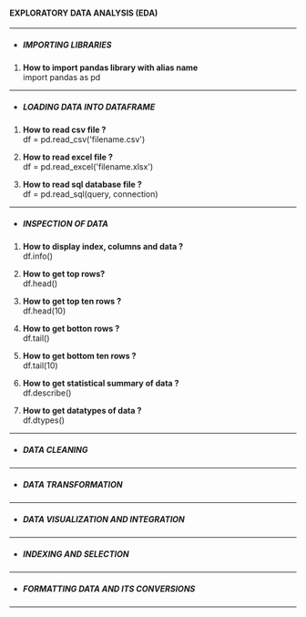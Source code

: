 #### EXPLORATORY DATA ANALYSIS (EDA)
------------------------------------
- ##### IMPORTING LIBRARIES
1. <b>How to import pandas library with alias name</b><br>
import pandas as pd
------------------------------------
- ##### LOADING DATA INTO DATAFRAME
1. <b>How to read csv file ?</b> <br>
df = pd.read_csv('filename.csv')

2. <b>How to read excel file ?</b> <br>
df = pd.read_excel('filename.xlsx')

3. <b>How to read sql database file ?</b><br>
df = pd.read_sql(query, connection)
------------------------------------
- ##### INSPECTION OF DATA
1. <b> How to display index, columns and data ?</b><br>
df.info()

2. <b> How to get top rows?</b><br>
df.head()

3. <b> How to get top ten rows ?</b><br>
df.head(10)

4. <b> How to get botton rows ?</b><br>
df.tail()

5. <b> How to get bottom ten rows ?</b><br>
df.tail(10)

6. <b> How to get statistical summary of data ?</b><br>
df.describe()

7. <b> How to get datatypes of data ?</b><br>
df.dtypes()
------------------------------------
- ##### DATA CLEANING

------------------------------------------------------------------------
- ##### DATA TRANSFORMATION
------------------------------------------------------------------------
- ##### DATA VISUALIZATION AND INTEGRATION
------------------------------------------------------------------------
- ##### INDEXING AND SELECTION
------------------------------------------------------------------------
- ##### FORMATTING DATA AND ITS CONVERSIONS
------------------------------------------------------------------------
